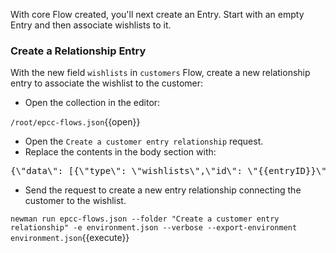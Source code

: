 With core Flow created, you'll next create an Entry. Start with an empty Entry and then associate wishlists to it.

### Create a Relationship Entry

With the new field `wishlists` in `customers` Flow, create a new relationship entry to associate the wishlist to the customer:

* Open the collection in the editor:

`/root/epcc-flows.json`{{open}}

* Open the `Create a customer entry relationship` request.
* Replace the contents in the body section with:

<pre class="file" data-filename="epcc-flows.json" data-target="insert" data-marker="#ENTRY-REL-CUST-BODY">
{\"data\": [{\"type\": \"wishlists\",\"id\": \"{{entryID}}\"}]}
</pre>

* Send the request to create a new entry relationship connecting the customer to the wishlist.

`newman run epcc-flows.json --folder "Create a customer entry relationship" -e environment.json --verbose --export-environment environment.json`{{execute}}